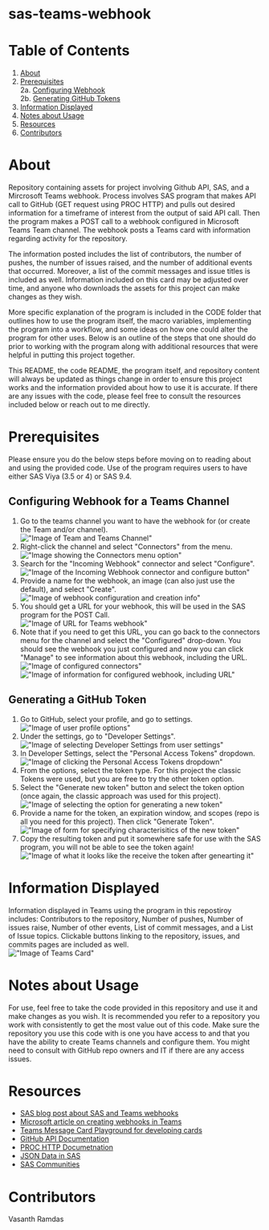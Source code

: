 # sas-teams-webhook
# Table of Contents
1. [About](https://github.com/varamdas/sas-teams-webhook/blob/main/README.md#about)
2. [Prerequisites](https://github.com/varamdas/sas-teams-webhook/blob/main/README.md#prerequisites)   
    2a. [Configuring Webhook](https://github.com/varamdas/sas-teams-webhook/blob/main/README.md#configuring-webhook-for-a-teams-channel)    
    2b. [Generating GitHub Tokens](https://github.com/varamdas/sas-teams-webhook/blob/main/README.md#generating-a-github-token)  
3. [Information Displayed](https://github.com/varamdas/sas-teams-webhook/blob/main/README.md#information-displayed)
4. [Notes about Usage](https://github.com/varamdas/sas-teams-webhook/blob/main/README.md#notes-about-usage)
5. [Resources](https://github.com/varamdas/sas-teams-webhook/blob/main/README.md#resources)
6. [Contributors](https://github.com/varamdas/sas-teams-webhook/blob/main/README.md#contributors)

# About
Repository containing assets for project involving Github API, SAS, and a Mircrosoft Teams webhook.
Process involves SAS program that makes API call to GitHub (GET request using PROC  HTTP) and pulls out desired information for a timeframe of interest from the output of said API call. Then the program makes a POST call to a webhook configured in Microsoft Teams Team channel. The webhook posts a Teams card with information regarding activity for the repository.

The information posted includes the list of contributors, the number of pushes, the number of issues raised, and the number of additional events that occurred. Moreover, a list of the commit messages and issue titles is included as well. Information included on this card may be adjusted over time, and anyone who downloads the assets for this project can make changes as they wish.

More specific explanation of the program is included in the CODE folder that outlines how to use the program itself, the macro variables, implementing the program into a workflow, and some ideas on how one could alter the program for other uses. Below is an outline of the steps that one should do prior to working with the program along with additional resources that were helpful in putting this project together.

This README, the code README, the program itself, and repository content will always be updated as things change in order to ensure this project works and the information provided about how to use it is accurate. If there are any issues with the code, please feel free to consult the resources included below or reach out to me directly.

# Prerequisites
Please ensure you do the below steps before moving on to reading about and using the provided code. Use of the program requires users to have either SAS Viya (3.5 or 4) or SAS 9.4.

## Configuring Webhook for a Teams Channel
1. Go to the teams channel you want to have the webhook for (or create the Team and/or channel).  
    !["Image of Team and Teams Channel"](./Images/Teams_Prereq_1.png)
2. Right-click the channel and select "Connectors" from the menu.  
    !["Image showing the Connectors menu option"](./Images/Teams_Prereq_2.png)
4. Search for the "Incoming Webhook" connector and select "Configure".  
    !["Image of the Incoming Webhook connector and configure button"](./Images/Teams_Prereq_3.png)
5. Provide a name for the webhook, an image (can also just use the default), and select "Create".  
    !["Image of webhook configuration and creation info"](./Images/Teams_Prereq_4.png)
6. You should get a URL for your webhook, this will be used in the SAS program for the POST Call.  
    !["Image of URL for Teams webhook"](./Images/Teams_Prereq_5.png)
7. Note that if you need to get this URL, you can go back to the connectors menu for the channel and select the "Configured" drop-down. You should see the webhook you just configured and now you can click "Manage" to see information about this webhook, including the URL.  
    !["Image of configured connectors"](./Images/Teams_Prereq_6a.png)  
    !["Image of information for configured webhook, including URL"](./Images/Teams_Prereq_6b.png)

## Generating a GitHub Token
1. Go to GitHub, select your profile, and go to settings.  
    !["Image of user profile options"](./Images/Token_Prereq_1.png)
2. Under the settings, go to "Developer Settings".  
    !["Image of selecting Developer Settings from user settings"](./Images/Token_Prereq_2.png)
3. In Developer Settings, select the "Personal Access Tokens" dropdown.  
    !["Image of clicking the Personal Access Tokens dropdown"](./Images/Token_Prereq_3.png)
4. From the options, select the token type. For this project the classic Tokens were used, but you are free to try the other token option.
5. Select the "Generate new token" button and select the token option (once again, the classic approach was used for this project).  
    !["Image of selecting the option for generating a new token"](./Images/Token_Prereq_4.png)
6. Provide a name for the token, an expiration window, and scopes (repo is all you need for this project). Then click "Generate Token".  
    !["Image of form for specifying characterisitics of the new token"](./Images/Token_Prereq_5.png)
7. Copy the resulting token and put it somewhere safe for use with the SAS program, you will not be able to see the token again!  
    !["Image of what it looks like the receive the token after genearting it"](./Images/Token_Prereq_6.png)

# Information Displayed
Information displayed in Teams using the program in this repostiroy includes: Contributors to the repository, Number of pushes, Number of issues raise, Number of other events, List of commit messages, and a List of Issue topics. Clickable buttons linking to the repository, issues, and commits pages are included as well.  
!["Image of Teams Card"](./Images/Teams_Card.png)

# Notes about Usage
For use, feel free to take the code provided in this repository and use it and make changes as you wish. It is recommended you refer to a repository you work with consistently to get the most value out of this code. Make sure the repository you use this code with is one you have access to and that you have the ability to create Teams channels and configure them. You might need to consult with GitHub repo owners and IT if there are any access issues.

# Resources
- [SAS blog post about SAS and Teams webhooks](https://blogs.sas.com/content/sasdummy/2019/09/05/sas-microsoft-teams/)
- [Microsoft article on creating webhooks in Teams](https://learn.microsoft.com/en-us/microsoftteams/platform/webhooks-and-connectors/how-to/add-incoming-webhook?tabs=dotnet)
- [Teams Message Card Playground for developing cards](https://messagecardplayground.azurewebsites.net)
- [GitHub API Documentation](https://docs.github.com/en/rest?apiVersion=2022-11-28)
- [PROC HTTP Documetnation](https://go.documentation.sas.com/doc/en/pgmsascdc/9.4_3.5/proc/n0t7v16eitluu2n15ffpfeafqszs.htm)
- [JSON Data in SAS](https://communities.sas.com/t5/Ask-the-Expert/How-to-use-JSON-data-in-SAS-Q-amp-A-and-on-demand-recording/ta-p/878508)
- [SAS Communities](https://communities.sas.com)

# Contributors
Vasanth Ramdas  
